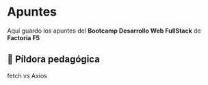 # Apuntes
Aquí guardo los apuntes del **Bootcamp Desarrollo Web FullStack** de **Factoría F5**

## 💊 Píldora pedagógica
fetch vs Axios
